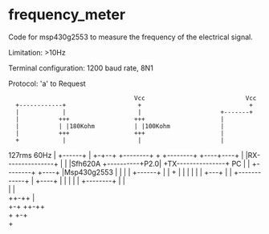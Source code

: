 frequency_meter
===============

Code for msp430g2553 to measure the frequency of the electrical signal.

Limitation: >10Hz

Terminal configuration: 1200 baud rate, 8N1

Protocol: 'a' to Request


                                       Vcc                            Vcc                            
      +------------+                    +                              +                             
      |            |                    |                      +-------+                             
      |           +++                  +++                     |                                     
      |           | |180Kohm           | |100Kohm              |                                     
      |           +++                  +++                     |                                     
      +            |                    |                      |                                     
127rms 60Hz        |        +------+    |                    +-+--+                 +--------+
      +            +--------+      +----+----+               |    |RX---------------+        |
      |                     |Sfh620A         +----------+P2.0|    +TX---------------+ PC     |
      |            +--------+      +----+                    |Msp430g2553           |        |
      |            |        +------+    |                    |    +                 |        |
      |            |                    |                    |    +---+             |        |
      +------------+                    |                    +----+   |             |        |
                                        |                             |             +--------+
                                        |                             |                              
                                        |                             |                              
                                      ++-++                           |                              
                                       +-+                          ++-++                            
                                        +                            +-+                             
                                                                      +                              
